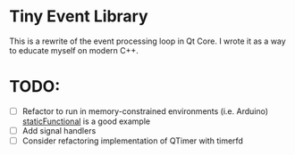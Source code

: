 # Tiny Event Library

This is a rewrite of the event processing loop in Qt Core.  I wrote it
as a way to educate myself on modern C++.

# TODO:
- [ ] Refactor to run in memory-constrained environments (i.e. Arduino) [staticFunctional](https://github.com/luni64/staticFunctional) is a good example
- [ ] Add signal handlers
- [ ] Consider refactoring implementation of QTimer with timerfd
